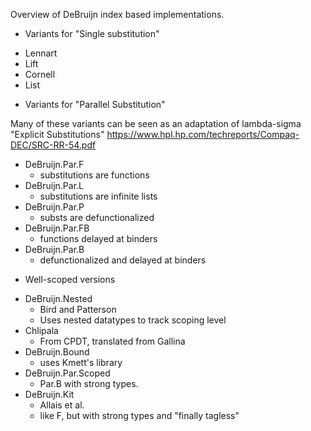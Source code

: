 Overview of DeBruijn index based implementations.

* Variants for "Single substitution"

+ Lennart
+ Lift
+ Cornell 
+ List 

* Variants for "Parallel Substitution"

Many of these variants can be seen as an adaptation of lambda-sigma
"Explicit Substitutions"
https://www.hpl.hp.com/techreports/Compaq-DEC/SRC-RR-54.pdf

+ DeBruijn.Par.F
  - substitutions are functions
+ DeBruijn.Par.L
  - substitutions are infinite lists 
+ DeBruijn.Par.P
  - substs are defunctionalized
+ DeBruijn.Par.FB
  - functions delayed at binders
+ DeBruijn.Par.B
  - defunctionalized and delayed at binders

* Well-scoped versions

+ DeBruijn.Nested
  - Bird and Patterson
  - Uses nested datatypes to track scoping level 
+ Chlipala
  - From CPDT, translated from Gallina
+ DeBruijn.Bound
  - uses Kmett's library 
+ DeBruijn.Par.Scoped
  - Par.B with strong types.
+ DeBruijn.Kit
  - Allais et al.
  - like F, but with strong types and "finally tagless"